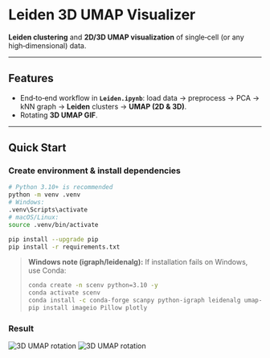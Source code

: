 # Leiden 3D UMAP Visualizer

**Leiden clustering** and **2D/3D UMAP visualization** of single‑cell (or any high‑dimensional) data.

---

## Features
- End‑to‑end workflow in **`Leiden.ipynb`**: load data → preprocess → PCA → kNN graph → **Leiden** clusters → **UMAP (2D & 3D)**.
- Rotating **3D UMAP GIF**.
  
---

## Quick Start

### Create environment & install dependencies
```bash
# Python 3.10+ is recommended
python -m venv .venv
# Windows:
.venv\Scripts\activate
# macOS/Linux:
source .venv/bin/activate

pip install --upgrade pip
pip install -r requirements.txt
```

> **Windows note (igraph/leidenalg):** If installation fails on Windows, use Conda:
> ```bash
> conda create -n scenv python=3.10 -y
> conda activate scenv
> conda install -c conda-forge scanpy python-igraph leidenalg umap-learn -y
> pip install imageio Pillow plotly
> ```

### Result

![3D UMAP rotation](output/umap3d_custom_detailed.gif)
![3D UMAP rotation](output/umap3d_lib_detailed.gif)
